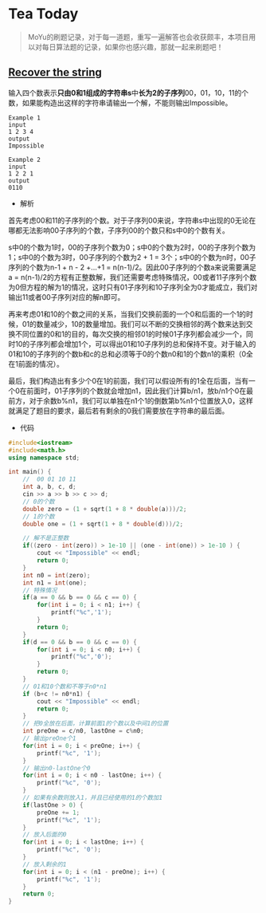 # Tea Today
> MoYu的刷题记录，对于每一道题，重写一遍解答也会收获颇丰，本项目用以对每日算法题的记录，如果你也感兴趣，那就一起来刷题吧！

## [Recover the string](https://codeforces.com/problemset/problem/708/B)

输入四个数表示**只由0和1组成的字符串s**中**长为2的子序列**00，01，10，11的个数，如果能构造出这样的字符串请输出一个解，不能则输出Impossible。

```
Example 1
input
1 2 3 4
output
Impossible

Example 2
input
1 2 2 1
output
0110
```

* 解析

首先考虑00和11的子序列的个数。对于子序列00来说，字符串s中出现的0无论在哪都无法影响00子序列的个数，子序列00的个数只和s中0的个数有关。

s中0的个数为1时，00的子序列个数为0；s中0的个数为2时，00的子序列个数为1；s中0的个数为3时，00子序列的个数为2 + 1 = 3个；s中0的个数为n时，00子序列的个数为n-1 + n - 2 +...+1 = n(n-1)/2。因此00子序列的个数a来说需要满足a = n(n-1)/2的方程有正整数解，我们还需要考虑特殊情况，00或者11子序列个数为0但方程的解为1的情况，这时只有01子序列和10子序列全为0才能成立，我们对输出11或者00子序列对应的解n即可。

再来考虑01和10的个数之间的关系，当我们交换前面的一个0和后面的一个1的时候，01的数量减少，10的数量增加。我们可以不断的交换相邻的两个数来达到交换不同位置的0和1的目的，每次交换的相邻01的时候01子序列都会减少一个，同时10的子序列都会增加1个，可以得出01和10子序列的总和保持不变。对于输入的01和10的子序列的个数b和c的总和必须等于0的个数n0和1的个数n1的乘积（0全在1前面的情况）。

最后，我们构造出有多少个0在1的前面，我们可以假设所有的1全在后面，当有一个0在前面时，01子序列的个数就会增加n1，因此我们计算b/n1，放b/n1个0在最前方，对于余数b%n1，我们可以单独在n1个1的倒数第b%n1个位置放入0，这样就满足了题目的要求，最后若有剩余的0我们需要放在字符串的最后面。

* 代码

```c++
#include<iostream>
#include<math.h>
using namespace std;

int main() {
    //  00 01 10 11
    int a, b, c, d;
    cin >> a >> b >> c >> d;
    // 0的个数
    double zero = (1 + sqrt(1 + 8 * double(a)))/2;
    // 1的个数
    double one = (1 + sqrt(1 + 8 * double(d)))/2;

    // 解不是正整数
    if((zero - int(zero)) > 1e-10 || (one - int(one)) > 1e-10 ) {
        cout << "Impossible" << endl;
        return 0;
    }
    int n0 = int(zero);
    int n1 = int(one);
    // 特殊情况
    if(a == 0 && b == 0 && c == 0) {
        for(int i = 0; i < n1; i++) {
            printf("%c",'1');
        }
        return 0;
    }
    if(d == 0 && b == 0 && c == 0) {
        for(int i = 0; i < n0; i++) {
            printf("%c",'0');
        }
        return 0;
    }
    // 01和10个数和不等于n0*n1
    if (b+c != n0*n1) {
        cout << "Impossible" << endl;
        return 0;
    }
    // 把0全放在后面，计算前面1的个数以及中间1的位置
    int preOne = c/n0, lastOne = c%n0;
    // 输出preOne个1
    for(int i = 0; i < preOne; i++) {
        printf("%c", '1');
    }
    // 输出n0-lastOne个0
    for(int i = 0; i < n0 - lastOne; i++) {
        printf("%c", '0');
    }
    // 如果有余数则放入1，并且已经使用的1的个数加1
    if(lastOne > 0) {
        preOne += 1;
        printf("%c", '1');
    }
    // 放入后面的0
    for(int i = 0; i < lastOne; i++) {
        printf("%c", '0');
    }
    // 放入剩余的1
    for(int i = 0; i < (n1 - preOne); i++) {
        printf("%c", '1');
    }
    return 0;
}
```



